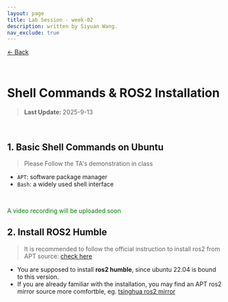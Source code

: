 ```yaml
---
layout: page
title: Lab Session - week-02
description: written by Siyuan Wang.
nav_exclude: true
---
```


[← Back](https://rpai-lab.github.io/EE211-25Fall/course-materials/)

<br>

# Shell Commands & ROS2 Installation

> **Last Update:** 2025-9-13

<br>



## 1. Basic Shell Commands on Ubuntu

> Please Follow the TA's demonstration in class

- `APT`: software package manager
- `Bash`: a widely used shell interface

<br>

<p style="color: green;">
A video recording will be uploaded soon
</p>


## 2. Install ROS2 Humble

> It is recommended to follow the official instruction to install ros2 from APT source: [check here](https://docs.ros.org/en/humble/Installation/Ubuntu-Install-Debs.html)

- You are supposed to install **ros2 humble**, since ubuntu 22.04 is bound to this version.
- If you are already familiar with the installation, you may find an APT ros2 mirror source more comfortble, eg. [tsinghua ros2 mirror](https://mirror.tuna.tsinghua.edu.cn/help/ros2/)

<br>

<br>

